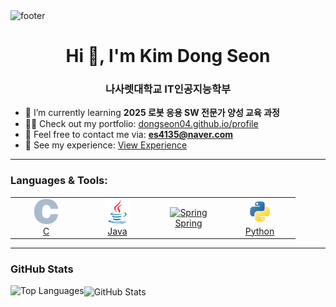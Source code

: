 <img src="https://capsule-render.vercel.app/api?type=rect&color=FFF3B0&height=150&width=1000&section=footer&text=KimDongSeon();&fontColor=0A1172&fontSize=60&animation=twinkling" alt="footer"/>

<h1 align="center">Hi 👋, I'm Kim Dong Seon</h1>
<h3 align="center">나사렛대학교 IT인공지능학부</h3>

- 🌱 I’m currently learning **2025 로봇 응용 SW 전문가 양성 교육 과정**  
- 👨‍💻 Check out my portfolio: [dongseon04.github.io/profile](https://dongseon04.github.io/profile/)  
- 💬 Feel free to contact me via: **es4135@naver.com**  
- 📄 See my experience: [View Experience](https://dongseon04.github.io/profile/#experience)  

---

<h3 align="left">Languages & Tools:</h3>

<table>
  <tr>
    <td align="center" width="100">
      <a href="https://www.cprogramming.com/" target="_blank" rel="noreferrer">
        <img src="https://raw.githubusercontent.com/devicons/devicon/master/icons/c/c-original.svg" width="40" height="40" alt="C" />
        <br/>C
      </a>
    </td>
    <td align="center" width="100">
      <a href="https://www.java.com" target="_blank" rel="noreferrer">
        <img src="https://raw.githubusercontent.com/devicons/devicon/master/icons/java/java-original.svg" width="40" height="40" alt="Java" />
        <br/>Java
      </a>
    </td>
    <td align="center" width="100">
      <a href="https://spring.io/" target="_blank" rel="noreferrer">
        <img src="https://www.vectorlogo.zone/logos/springio/springio-icon.svg" width="40" height="40" alt="Spring" />
        <br/>Spring
      </a>
    </td>
    <td align="center" width="100">
      <a href="https://www.python.org" target="_blank" rel="noreferrer">
        <img src="https://raw.githubusercontent.com/devicons/devicon/master/icons/python/python-original.svg" width="40" height="40" alt="Python" />
        <br/>Python
      </a>
    </td>
  </tr>
</table>

---

<h3 align="left">GitHub Stats</h3>
<p><img align="left" src="https://github-readme-stats.vercel.app/api/top-langs/?username=dongseon04&layout=compact&theme=default" alt="Top Languages"/></p>
<p><img align="center" src="https://github-readme-stats.vercel.app/api?username=dongseon04&show_icons=true&theme=default" alt="GitHub Stats"/></p>

